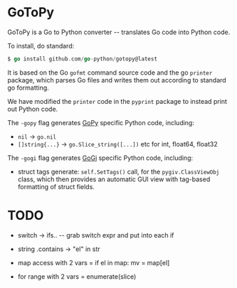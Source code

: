 # GoToPy

GoToPy is a Go to Python converter -- translates Go code into Python code.

To install, do standard:

```Go
$ go install github.com/go-python/gotopy@latest
```

It is based on the Go `gofmt` command source code and the go `printer` package, which parses Go files and writes them out according to standard go formatting.

We have modified the `printer` code in the `pyprint` package to instead print out Python code.

The `-gopy` flag generates [GoPy](https:://github.com/go-python/gopy) specific Python code, including:

* `nil` -> `go.nil`
* `[]string{...}` -> `go.Slice_string([...])`  etc for int, float64, float32

The `-gogi` flag generates [GoGi](https:://github.com/goki/gi) specific Python code, including:

* struct tags generate: `self.SetTags()` call, for the `pygiv.ClassViewObj` class, which then provides an automatic GUI view with tag-based formatting of struct fields.

# TODO

* switch -> ifs.. -- grab switch expr and put into each if

* string .contains -> "el" in str

* map access with 2 vars = if el in map:  mv = map[el]

* for range with 2 vars = enumerate(slice)

